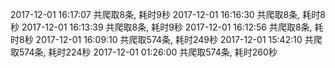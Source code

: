 2017-12-01 16:17:07 共爬取8条, 耗时9秒
2017-12-01 16:16:30 共爬取8条, 耗时8秒
2017-12-01 16:13:39 共爬取8条, 耗时9秒
2017-12-01 16:12:56 共爬取8条, 耗时8秒
2017-12-01 16:09:10 共爬取574条, 耗时249秒
2017-12-01 15:42:10 共爬取574条, 耗时224秒
2017-12-01 01:26:00 共爬取574条, 耗时260秒
